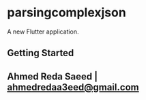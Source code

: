 # parsingcomplexjson

A new Flutter application.

## Getting Started

## Ahmed Reda Saeed | ahmedredaa3eed@gmail.com
